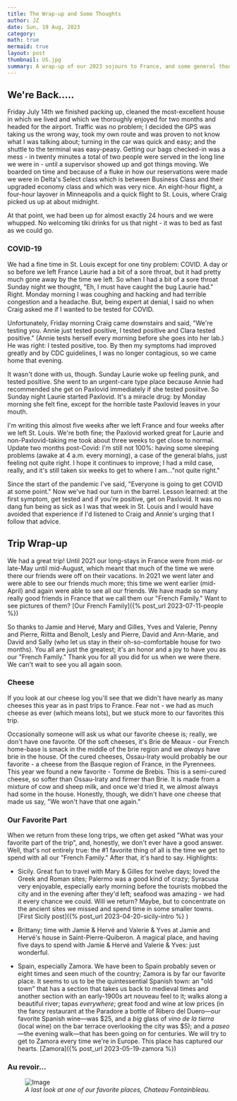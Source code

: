 ```yaml
---
title: The Wrap-up and Some Thoughts
author: JZ
date: Sun, 19 Aug, 2023
category: 
math: true
mermaid: true
layout: post
thumbnail: US.jpg
summary: A wrap-up of our 2023 sojourn to France, and some general thoughts about the trip.
---  
```

<h2>We're Back.....</h2>
Friday July 14th we finished packing up, cleaned the most-excellent house in which we lived and which we thoroughly enjoyed for two months and headed for the airport. Traffic was no problem; I decided the GPS was taking us the wrong way, took my own route and was proven to not know what I was talking about; turning in the car was quick and easy; and the shuttle to the terminal was easy-peasy. Getting our bags checked-in was a mess - in twenty minutes a total of two people were served in the long line we were in - until a supervisor showed up and got things moving. We boarded on time and because of a fluke in how our reservations were made we were in Delta's Select class which is between Business Class and their upgraded economy class and which was very nice. An eight-hour flight, a four-hour layover in Minneapolis and a quick flight to St. Louis, where Craig picked us up at about midnight. 

At that point, we had been up for almost exactly 24 hours and we were whupped. No welcoming tiki drinks for us that night - it was to bed as fast as we could go.

<h3>COVID-19</h3>
We had a fine time in St. Louis except for one tiny problem: COVID. A day or so before we left France Laurie had a bit of a sore throat, but it had pretty much gone away by the time we left. So when I had a bit of a sore throat Sunday night we thought, "Eh, I must have caught the bug Laurie had." Right. Monday morning I was coughing and hacking and had terrible congestion and a headache. But, being expert at denial, I said no when Craig asked me if I wanted to be tested for COVID.

Unfortunately, Friday morning Craig came downstairs and said, "We're testing you. Annie just tested positive, I tested positive and Clara tested positive." (Annie tests herself every morning before she goes into her lab.) He was right: I tested positive, too. By then my symptoms had improved greatly and by CDC guidelines, I was no longer contagious, so we came home that evening.

It wasn't done with us, though. Sunday Laurie woke up feeling punk, and tested positive. She went to an urgent-care type place because Annie had recommended she get on Paxlovid immediately if she tested posiitve. So Sunday night Laurie started Paxlovid. It's a miracle drug: by Monday morning she felt fine, except for the horrible taste Paxlovid leaves in your mouth.

I'm writing this almost five weeks after we left France and four weeks after we left St. Louis. We're both fine; the Paxlovid worked great for Laurie and non-Paxlovid-taking me took about three weeks to get close to normal. Update two months post-Covid: I'm still not 100%: having some sleeping problems (awake at 4 a.m. every morning), a case of the general blahs, just feeling not quite right. I hope it continues to improve; I had a mild case, really, and it's still taken six weeks to get to where I am..."not quite right."

Since the start of the pandemic I've said, "Everyone is going to get COVID at some point." Now we've had our turn in the barrel. Lesson learned: at the first symptom, get tested and if you're positive, get on Paxlovid. It was no dang fun being as sick as I was that week in St. Louis  and I would have avoided that experience if I'd listened to Craig and Annie's urging that I follow that advice.

<h2>Trip Wrap-up</h2>
We had a great trip! Until 2021 our long-stays in France were from mid- or late-May until mid-August, which meant that much of the time we were there our friends were off on their vacations. In 2021 we went later and were able to see our friends much more; this time we went earlier (mid-April) and again were able to see all our friends. We have made so many really good friends in France that we call them our "French Family." Want to see pictures of them? [Our French Family]({%  post_url 2023-07-11-people %})

So thanks to Jamie and Hervé, Mary and Gilles, Yves and Valerie, Penny and Pierre, Riitta and Benoît, Lesly and Pierre, David and Ann-Marie, and David and Sally (who let us stay in their oh-so-comfortable house for two months).  You all are just the greatest; it's an honor and a joy to have you as our "French Family." Thank you for all you did for us when we were there. We can't wait to see you all again soon.

<h3>Cheese</h3>  
If you look at our cheese log you'll see that we didn't have nearly as many cheeses this year as in past trips to France. Fear not - we had as much cheese as ever (which means lots), but we stuck more to our favorites this trip. 

Occasionally someone will ask us what our favorite cheese is; really, we don't have one favorite. Of the soft cheeses, it's Brie de Meaux - our French home-base is smack in the middle of the brie region and we *always* have brie in the house. Of the cured cheeses, Ossau-Iraty would probably be our favorite - a cheese from the Basque region of France, in the Pyrennees. This year we found a new favorite - Tomme de Brebis. This is a semi-cured cheese, so softer than Ossau-Iraty and firmer than Brie. It is made from a mixture of cow and sheep milk, and once we'd tried it, we almost always had some in the house. Honestly, though, we didn't have one cheese that made us say, "We won't have that one again."

<h3>Our Favorite Part</h3>
When we return from these long trips, we often get asked "What was your favorite part of the trip", and, honestly, we don't ever have a good answer. Well, that's not entirely true: the #1 favorite thing of all is the time we get to spend with all our "French Family." After that, it's hard to say. Highlights:  

- Sicily. Great fun to travel with Mary & Gilles for twelve days; loved the Greek and Roman sites; Palermo was a good kind of crazy; Syracusa very enjoyable, especially early morning before the tourists mobbed the city and in the evening after they'd left; seafood was amazing - we had it every chance we could. Will we return? Maybe, but to concentrate on the ancient sites we missed and spend time in some smaller towns. [First Sicily post]({% post_url 2023-04-20-sicily-intro %} )

- Brittany; time with Jamie & Hervé and Valerie & Yves at Jamie and Hervé's house in Saint-Pierre-Quiberon. A magical place, and having five days to spend with Jamie & Hervé and Valerie & Yves: just wonderful.

- Spain, especially Zamora. We have been to Spain probably seven or eight times and seen much of the country; Zamora is by far our favorite place. It seems to us to be the quintessential Spanish town: an "old town" that has a section that takes us back to medieval times and another section with an early-1900s art nouveau feel to it; walks along a beautiful river; tapas <em>everywhere</em>; great food and wine at low prices (in the fancy restaurant at the Paradore a bottle of Ribero del Duero&mdash;our favorite Spanish wine&mdash;was $25, and a <em>big</em> glass of <em>vino de la tierra</em> (local wine) on the bar terrace overlooking the city was $5); and a <em>paseo</em>&mdash;the evening walk&mdash;that has been going on for centuries. We will try to get to Zamora every time we're in Europe. This place has captured our hearts.  [Zamora]({% post_url 2023-05-19-zamora %})

<h3>Au revoir...</h3>
<figure class = 'landscape' >
	<img src="{{ "DSC05012.jpg" | prepend: site.imageurl | prepend: site.baseurl  }}" alt="Image" />
	<figcaption><em>A last look at one of our favorite places, Chateau Fontainbleau.</em></figcaption>
</figure>